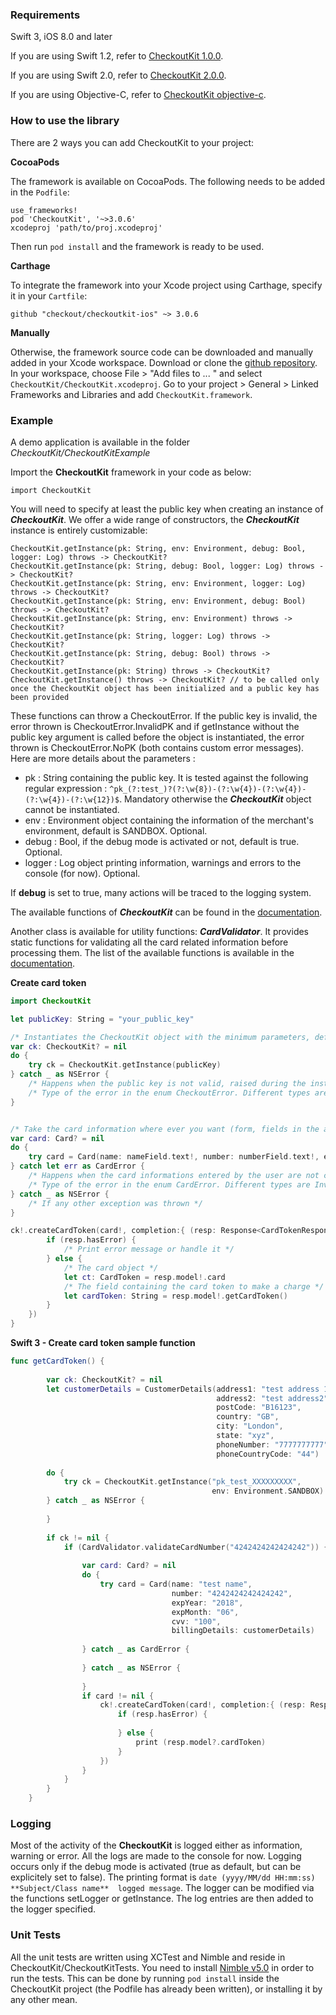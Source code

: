 ### Requirements

Swift 3, iOS 8.0 and later

If you are using Swift 1.2, refer to [CheckoutKit 1.0.0](https://github.com/checkout/checkoutkit-ios/tree/1.0.0).

If you are using Swift 2.0, refer to [CheckoutKit 2.0.0](https://github.com/checkout/checkoutkit-ios/tree/2.0.0).

If you are using Objective-C, refer to [CheckoutKit objective-c](https://github.com/checkout/checkoutkit-ios/tree/objective-c).

### How to use the library

There are 2 ways you can add CheckoutKit to your project:

__CocoaPods__

The framework is available on CocoaPods. The following needs to be added in the ```Podfile```:
```
use_frameworks!
pod 'CheckoutKit', '~>3.0.6'
xcodeproj 'path/to/proj.xcodeproj'
```

Then run ```pod install``` and the framework is ready to be used.

__Carthage__

To integrate the framework into your Xcode project using Carthage, specify it in your ```Cartfile```:
```
github "checkout/checkoutkit-ios" ~> 3.0.6
```

__Manually__

Otherwise, the framework source code can be downloaded and manually added in your Xcode workspace.
Download or clone the [github repository](https://github.com/checkout/checkoutkit-ios). In your workspace, choose File > "Add files to ... " and select ```CheckoutKit/CheckoutKit.xcodeproj```.
Go to your project > General > Linked Frameworks and Libraries and add ```CheckoutKit.framework```.

### Example

A demo application is available in the folder *CheckoutKit/CheckoutKitExample*

Import the **CheckoutKit** framework in your code as below:
```
import CheckoutKit
```

You will need to specify at least the public key when creating an instance of ***CheckoutKit***. We offer a wide range of constructors, the ***CheckoutKit*** instance is entirely customizable:

```
CheckoutKit.getInstance(pk: String, env: Environment, debug: Bool, logger: Log) throws -> CheckoutKit?
CheckoutKit.getInstance(pk: String, debug: Bool, logger: Log) throws -> CheckoutKit?
CheckoutKit.getInstance(pk: String, env: Environment, logger: Log) throws -> CheckoutKit?
CheckoutKit.getInstance(pk: String, env: Environment, debug: Bool) throws -> CheckoutKit?
CheckoutKit.getInstance(pk: String, env: Environment) throws -> CheckoutKit?
CheckoutKit.getInstance(pk: String, logger: Log) throws -> CheckoutKit?
CheckoutKit.getInstance(pk: String, debug: Bool) throws -> CheckoutKit?
CheckoutKit.getInstance(pk: String) throws -> CheckoutKit?
CheckoutKit.getInstance() throws -> CheckoutKit? // to be called only once the CheckoutKit object has been initialized and a public key has been provided

```

These functions can throw a CheckoutError. If the public key is invalid, the error thrown is  CheckoutError.InvalidPK and if getInstance without the public key argument is called before the object is instantiated, the error thrown is CheckoutError.NoPK (both contains custom error messages).
Here are more details about the parameters :
- pk : String containing the public key. It is tested against the following regular expression : ```^pk_(?:test_)?(?:\w{8})-(?:\w{4})-(?:\w{4})-(?:\w{4})-(?:\w{12})$```. Mandatory otherwise the ***CheckoutKit*** object cannot be instantiated.
- env : Environment object containing the information of the merchant's environment, default is SANDBOX. Optional.
- debug : Bool, if the debug mode is activated or not, default is true. Optional.
- logger : Log object printing information, warnings and errors to the console (for now). Optional.

If **debug** is set to true, many actions will be traced to the logging system.

The available functions of ***CheckoutKit*** can be found in the [documentation](http://developers.checkout.com/docs/mobile/ios-kit/reference/checkoutkit).

Another class is available for utility functions: ***CardValidator***. It provides static functions for validating all the card related information before processing them. The list of the available functions is available in the [documentation](http://developers.checkout.com/docs/mobile/ios-kit/reference/cardvalidator).


**Create card token**

```swift
import CheckoutKit

let publicKey: String = "your_public_key"

/* Instantiates the CheckoutKit object with the minimum parameters, default configuration for the other ones */
var ck: CheckoutKit? = nil
do {
    try ck = CheckoutKit.getInstance(publicKey)
} catch _ as NSError {
    /* Happens when the public key is not valid, raised during the instanciation of the CheckoutKit object */
    /* Type of the error in the enum CheckoutError. Different types are NoPK (if getInstance is called with no parameters and no public key has been provided before) and InvalidPK (if the public key is invalid) */
}


/* Take the card information where ever you want (form, fields in the application page...) */
var card: Card? = nil
do {
    try card = Card(name: nameField.text!, number: numberField.text!, expYear: year, expMonth: month, cvv: cvvField.text!, billingDetails: nil)
} catch let err as CardError {
    /* Happens when the card informations entered by the user are not correct */
    /* Type of the error in the enum CardError. Different types are InvalidCVV (if the CVV does not have the correct format), InvalidExpiryDate (if the card is expired), InvalidNumber (if the card's number is wrong). */
} catch _ as NSError {
    /* If any other exception was thrown */
}

ck!.createCardToken(card!, completion:{ (resp: Response<CardTokenResponse>) -> Void in
        if (resp.hasError) {
            /* Print error message or handle it */
        } else {
            /* The card object */
            let ct: CardToken = resp.model!.card
            /* The field containing the card token to make a charge */
            let cardToken: String = resp.model!.getCardToken()
        }
    })
}
```

**Swift 3 - Create card token sample function**

```swift
func getCardToken() {
        
        var ck: CheckoutKit? = nil
        let customerDetails = CustomerDetails(address1: "test address 1",
                                              address2: "test address2",
                                              postCode: "B16123",
                                              country: "GB",
                                              city: "London",
                                              state: "xyz",
                                              phoneNumber: "7777777777",
                                              phoneCountryCode: "44")
        
        do {
            try ck = CheckoutKit.getInstance("pk_test_XXXXXXXXX",
                                             env: Environment.SANDBOX)
        } catch _ as NSError {
        
        }
        
        if ck != nil {
            if (CardValidator.validateCardNumber("4242424242424242")) {
                
                var card: Card? = nil
                do {
                    try card = Card(name: "test name",
                                    number: "4242424242424242",
                                    expYear: "2018",
                                    expMonth: "06",
                                    cvv: "100",
                                    billingDetails: customerDetails)
                    
                } catch _ as CardError {
                    
                } catch _ as NSError {
                    
                }
                if card != nil {
                    ck!.createCardToken(card!, completion:{ (resp: Response<CardTokenResponse>) -> Void in
                        if (resp.hasError) {
                           
                        } else {
                            print (resp.model?.cardToken)
                        }
                    })
                }
            }
        }
    }
```

### Logging

Most of the activity of the **CheckoutKit** is logged either as information, warning or error. All the logs are made to the console for now. Logging occurs only if the debug mode is activated (true as default, but can be explicitely set to false). The printing format is ```date (yyyy/MM/dd HH:mm:ss)  **Subject/Class name**  logged message```. The logger can be modified via the functions setLogger or getInstance. The log entries are then added to the logger specified.

### Unit Tests

All the unit tests are written using XCTest and Nimble and reside in CheckoutKit/CheckoutKitTests. 
You need to install [Nimble v5.0](https://github.com/Quick/Nimble/tree/v5.0.0) in order to run the tests.
This can be done by running ```pod install``` inside the CheckoutKit project (the Podfile has already been written), or installing it by any other mean.
